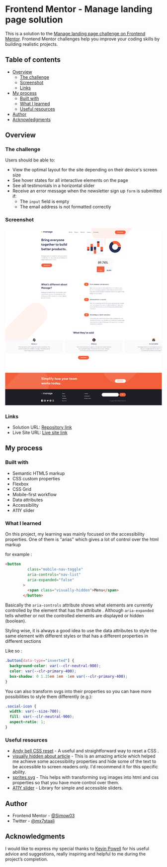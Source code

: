 # Frontend Mentor - Manage landing page solution

This is a solution to the [Manage landing page challenge on Frontend Mentor](https://www.frontendmentor.io/challenges/manage-landing-page-SLXqC6P5). Frontend Mentor challenges help you improve your coding skills by building realistic projects. 

## Table of contents

- [Overview](#overview)
  - [The challenge](#the-challenge)
  - [Screenshot](#screenshot)
  - [Links](#links)
- [My process](#my-process)
  - [Built with](#built-with)
  - [What I learned](#what-i-learned)
  - [Useful resources](#useful-resources)
- [Author](#author)
- [Acknowledgments](#acknowledgments)
## Overview

### The challenge

Users should be able to:

- View the optimal layout for the site depending on their device's screen size
- See hover states for all interactive elements on the page
- See all testimonials in a horizontal slider
- Receive an error message when the newsletter sign up `form` is submitted if:
  - The `input` field is empty
  - The email address is not formatted correctly

### Screenshot

![](/images/manage-landing-page-screenshot.png)

### Links

- Solution URL: [Repository link](https://github.com/Simow03/FEM-Manage-Landing-Page)
- Live Site URL: [Live site link](https://my-live-site-url.com)

## My process

### Built with

- Semantic HTML5 markup
- CSS custom properties
- Flexbox
- CSS Grid
- Mobile-first workflow
- Data attributes
- Accessibility
- A11Y slider

### What I learned
On this project, my learning was mainly focused on the accessibility properties. One of them is "arias" which gives a lot of control over the html markup

for example :

```html
<button
          class="mobile-nav-toggle"
          aria-controls="nav-list"
          aria-expanded="false"
        >
          <span class="visually-hidden">Menu</span>
        </button>
```

Basically the `aria-controls` attribute shows what elements are currently controlled by the element that has the attribute .
Although `aria-expanded` tells whether or not the controlled elements are displayed or hidden (boolean).

Styling wise, it is always a good idea to use the data attributes to style the same element with different styles or that has a different properties in different sections 

Like so :

```css
.button[data-type="inverted"] {
  background-color: var(--clr-neutral-900);
  color: var(--clr-primary-400);
  box-shadow: 0 1.25em 1em -1em var(--clr-primary-400);
}
```
You can also transform svgs into their properties so you can have more possibilities to style them differently (e.g.):

```css
.social-icon {
  width: var(--size-700);
  fill: var(--clr-neutral-900);
  aspect-ratio: 1;
}
```
### Useful resources

- [Andy bell CSS reset](https://andy-bell.co.uk/a-modern-css-reset/) - A useful and straightforward way to reset a CSS .
- [visually hidden about article](https://a11y-guidelines.orange.com/en/articles/accessible-hiding/) - This is an amazing article which helped me achieve some accessibility properties and hide some of the text to be accessible to screen readers only. I'd recommend it for this specific ability.
- [sprites.svg](https://svgsprit.es/) - This helps with transforming svg images into html and css properties so that you have more control over them.
- [A11Y slider](https://a11yslider.js.org/) - Library for simple and accessible sliders.

## Author

- Frontend Mentor - [@Simow03](https://www.frontendmentor.io/profile/Simow03)
- Twitter - [@mx7staali](https://twitter.com/mx7staali)

## Acknowledgments

I would like to express my special thanks to [Kevin Powell](https://github.com/kevin-powell) for his useful advice and suggestions, really inspiring and helpful to me during the project’s completion.